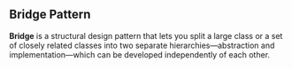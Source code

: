 ## Bridge Pattern
**Bridge** is a structural design pattern that lets you split a large class or a set of closely related classes into two separate hierarchies—abstraction and implementation—which can be developed independently of each other.

